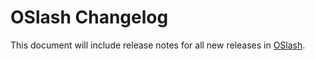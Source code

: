 # OSlash Changelog

This document will include release notes for all new releases in [OSlash](https://oslash.com).
